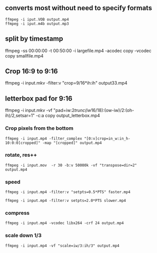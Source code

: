 ## converts most without need to specify formats
```
ffmpeg -i iput.VOB output.mp4
ffmpeg -i iput.m4b output.mp3
```
## split by timestamp
ffmpeg -ss 00:00:00 -t 00:50:00 -i largefile.mp4 -acodec copy \-vcodec copy smallfile.mp4


## Crop 16:9 to 9:16
 ffmpeg -i input.mkv -filter:v "crop=9/16*ih:ih" output33.mp4


## letterbox pad for 9:16
ffmpeg -i input.mkv -vf "pad=iw:2*trunc(iw*16/18):(ow-iw)/2:(oh-ih)/2,setsar=1" -c:a copy output_letterbox.mp4

### Crop pixels from the bottom
```
ffmpeg -i input.mp4 -filter_complex "[0:v]crop=in_w:in_h-10:0:0[cropped]" -map "[cropped]" output.mp4
```

### rotate,  res++
```
ffmpeg -i input.mov  -r 30 -b:v 50000k -vf "transpose=dir=2" output.mp4

```


### speed
```
ffmpeg -i input.mp4 -filter:v "setpts=0.5*PTS" faster.mp4

ffmpeg -i input.mp4 -filter:v setpts=2.0*PTS slower.mp4
```


### compress 
```
ffmpeg -i input.mp4 -vcodec libx264 -crf 24 output.mp4
```

### scale down 1/3
```
ffmpeg -i input.mp4 -vf "scale=iw/3:ih/3" output.mp4
```
